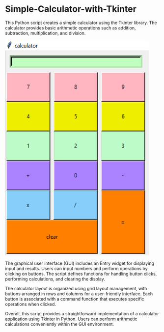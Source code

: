 # Simple-Calculator-with-Tkinter
This Python script creates a simple calculator using the Tkinter library. The calculator provides basic arithmetic operations such as addition, subtraction, multiplication, and division.

<img src="calculator.png">

The graphical user interface (GUI) includes an Entry widget for displaying input and results. Users can input numbers and perform operations by clicking on buttons. The script defines functions for handling button clicks, performing calculations, and clearing the display.

The calculator layout is organized using grid layout management, with buttons arranged in rows and columns for a user-friendly interface. Each button is associated with a command function that executes specific operations when clicked.

Overall, this script provides a straightforward implementation of a calculator application using Tkinter in Python. Users can perform arithmetic calculations conveniently within the GUI environment.


